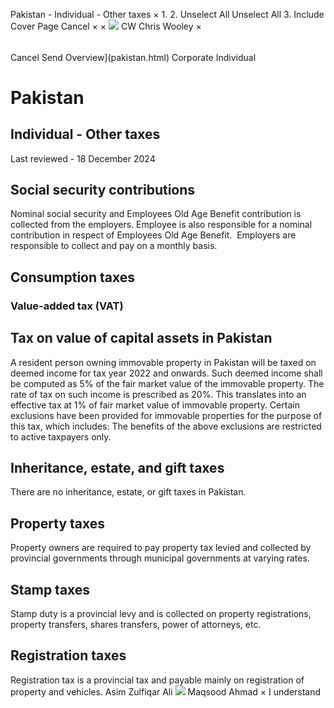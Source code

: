 Pakistan - Individual - Other taxes
×
1.
2.
Unselect All
Unselect All
3.
Include Cover Page
Cancel
×
×
![](-/media/world-wide-tax-summaries/attachments/global---chris-wooley.ashx%3Frev=ac5e5f3223b34096b1afc2a6009c7320&revision=ac5e5f32-23b3-4096-b1af-c2a6009c7320&hash=859B7ADC84DC2CBEC9760E9E6EE7DE6D0A8BFCDF)
CW
Chris Wooley
×
######
Cancel
Send
Overview](pakistan.html)
Corporate
Individual
# Pakistan
## Individual - Other taxes
Last reviewed - 18 December 2024
## Social security contributions
Nominal social security and Employees Old Age Benefit contribution is collected from the employers. Employee is also responsible for a nominal contribution in respect of Employees Old Age Benefit.  Employers are responsible to collect and pay on a monthly basis.
## Consumption taxes
### Value-added tax (VAT)
## Tax on value of capital assets in Pakistan
A resident person owning immovable property in Pakistan will be taxed on deemed income for tax year 2022 and onwards. Such deemed income shall be computed as 5% of the fair market value of the immovable property. The rate of tax on such income is prescribed as 20%. This translates into an effective tax at 1% of fair market value of immovable property.
Certain exclusions have been provided for immovable properties for the purpose of this tax, which includes:
The benefits of the above exclusions are restricted to active taxpayers only.
## Inheritance, estate, and gift taxes
There are no inheritance, estate, or gift taxes in Pakistan.
## Property taxes
Property owners are required to pay property tax levied and collected by provincial governments through municipal governments at varying rates.
## Stamp taxes
Stamp duty is a provincial levy and is collected on property registrations, property transfers, shares transfers, power of attorneys, etc.
## Registration taxes
Registration tax is a provincial tax and payable mainly on registration of property and vehicles.
Asim Zulfiqar Ali
![](-/media/world-wide-tax-summaries/pakistanmaqsood-ahmadpakistan--maqsood-ahmadjpg20230515144058929.ashx%3Frev=40e8786ca6cb48708c4f90d2e8293d6c&revision=40e8786c-a6cb-4870-8c4f-90d2e8293d6c&hash=512B241603C0C23CD510008D58493F762614EA0D)
Maqsood Ahmad
×
I understand